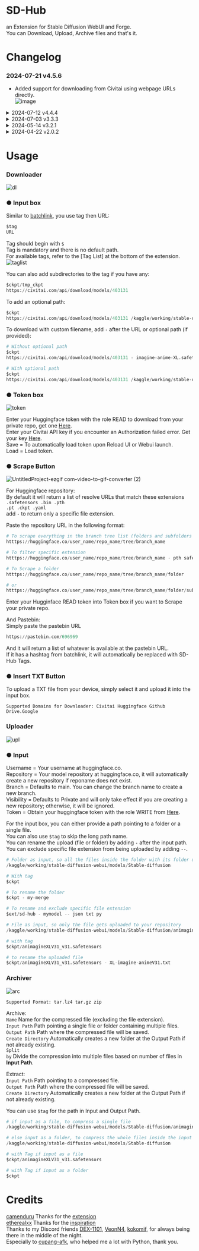 # SD-Hub
an Extension for Stable Diffusion WebUI and Forge.<br>
You can Download, Upload, Archive files and that's it.<br>

# Changelog
### 2024-07-21  v4.5.6
- Added support for downloading from Civitai using webpage URLs directly.<br>
![image](https://github.com/user-attachments/assets/2cde28e1-e88b-45cf-aae4-88bf0bfcf17b)

<details><summary>2024-07-12  v4.4.4</summary><br>

- Added support for Windows.
</details>

<details><summary>2024-07-03  v3.3.3</summary><br>
  
- added venv support.
</details>

<details><summary>2024-05-14  v3.2.1</summary><br>

- Added an optional argument <code>-</code> for the Scrape button to filter specific extension instead of using the default extension list.
```python
https://huggingface.co/ckpt/controlnet-sdxl-1.0/tree/main - pth md txt safetensors
```
- Added an optional argument <code>--</code> for the Uploader input box to exclude specific file extension instead of uploading all files.
```python
$ext/sd-hub -- json txt py
```
- Moved <code>Token.json</code> to the Stable Diffusion root directory and renamed to <code>sd-hub-token.json</code>.
- Added a <code>Split by</code> radio button for the Archiver to split compressed files based on the total number of files if input is pointing to a folder.
</details>

<details><summary>2024-04-22  v2.0.2</summary><br>

- Added Scrape Button to return a list of Resolve URL from Huggingface repository, and Pastebin.
- Improved Compress and Decompress logic for Archiver.
</details>

# Usage
<h3>Downloader</h3>

![dl](https://github.com/gutris1/sd-hub/assets/132797949/bbe49e03-9c08-4208-8174-438b47d15927)


### ● Input box
Similar to [batchlink](https://github.com/etherealxx/batchlinks-webui), you use tag then URL:

```python
$tag
URL
```
Tag should begin with <code>$</code><br>
Tag is mandatory and there is no default path.<br>
For available tags, refer to the [Tag List] at the bottom of the extension.<br>
![taglist](https://github.com/gutris1/sd-hub/assets/132797949/4e08189c-9617-4681-8985-38cbfd5acb2e)

You can also add subdirectories to the tag if you have any:
```python
$ckpt/tmp_ckpt
https://civitai.com/api/download/models/403131
```

To add an optional path:
```python
$ckpt
https://civitai.com/api/download/models/403131 /kaggle/working/stable-diffusion-webui/zzzzz
```

To download with custom filename, add <code>-</code> after the URL or optional path (if provided):
```python
# Without optional path
$ckpt
https://civitai.com/api/download/models/403131 - imagine-anime-XL.safetensors

# With optional path
$ckpt
https://civitai.com/api/download/models/403131 /kaggle/working/stable-diffusion-webui/zzzzz - imagine-anime-XL.safetensors
```

### ● Token box
![token](https://github.com/gutris1/sd-hub/assets/132797949/b95fe024-0cde-4462-8ca1-3e6df2b10cc3)<br>

Enter your Huggingface token with the role READ to download from your private repo, get one [Here](https://huggingface.co/settings/tokens).<br>
Enter your Civitai API key if you encounter an Authorization failed error. Get your key [Here](https://civitai.com/user/account).<br>
Save = To automatically load token upon Reload UI or Webui launch.<br>
Load = Load token.

### ● Scrape Button
![UntitledProject-ezgif com-video-to-gif-converter (2)](https://github.com/gutris1/sd-hub/assets/132797949/67f09cca-d433-4f16-982b-cb39b3f2dbed)


For Huggingface repository:<br>
By default it will return a list of resolve URLs that match these extensions <code>.safetensors .bin .pth .pt .ckpt .yaml</code><br>
add <code>-</code> to return only a specific file extension.<br>

Paste the repository URL in the following format:<br>
```python
# To scrape everything in the branch tree list (folders and subfolders won't be included)
htttps://huggingface.co/user_name/repo_name/tree/branch_name

# To filter specific extension
htttps://huggingface.co/user_name/repo_name/tree/branch_name - pth safetensors

# To Scrape a folder
htttps://huggingface.co/user_name/repo_name/tree/branch_name/folder

# or
htttps://huggingface.co/user_name/repo_name/tree/branch_name/folder/sub_folder
```
Enter your Hugginface READ token into Token box if you want to Scrape your private repo.<br>

And Pastebin:<br>
Simply paste the pastebin URL<br>
```python
https://pastebin.com/696969
```
And it will return a list of whatever is available at the pastebin URL.<br>
If it has a hashtag from batchlink, it will automatically be replaced with SD-Hub Tags.<br>

### ● Insert TXT Button
To upload a TXT file from your device, simply select it and upload it into the input box.<br>

<code>Supported Domains for Downloader: Civitai Huggingface Github Drive.Google</code>

<h3>Uploader</h3>
  
![upl](https://github.com/gutris1/sd-hub/assets/132797949/c71a2e75-8a32-4572-b62c-6b3deb6e5993)

### ● Input
Username = Your username at huggingface.co.<br>
Repository = Your model repository at huggingface.co, it will automatically create a new repository if reponame does not exist.<br>
Branch = Defaults to main. You can change the branch name to create a new branch.<br>
Visibility = Defaults to Private and will only take effect if you are creating a new repository; otherwise, it will be ignored.<br>
Token = Obtain your huggingface token with the role WRITE from [Here](https://huggingface.co/settings/tokens).<br>

For the input box, you can either provide a path pointing to a folder or a single file.<br>
You can also use <code>$tag</code> to skip the long path name.<br>
You can rename the upload (file or folder) by adding <code>-</code> after the input path.<br>
You can exclude specific file extension from being uploaded by adding <code>--</code>.<br>
```python
# Folder as input, so all the files inside the folder with its folder uploaded to your repository
/kaggle/working/stable-diffusion-webui/models/Stable-diffusion

# With tag
$ckpt

# To rename the folder
$ckpt - my-merge

# To rename and exclude specific file extension
$ext/sd-hub - mymodel -- json txt py

# File as input, so only the file gets uploaded to your repository
/kaggle/working/stable-diffusion-webui/models/Stable-diffusion/animagineXLV31_v31.safetensors

# with tag
$ckpt/animagineXLV31_v31.safetensors

# to rename the uploaded file
$ckpt/animagineXLV31_v31.safetensors - XL-imagine-animeV31.txt
```
<h3>Archiver</h3>

![arc](https://github.com/gutris1/sd-hub/assets/132797949/f66e58f6-37e6-4f9b-91f7-5e7ce27cce0f)


<code>Supported Format: tar.lz4 tar.gz zip</code>

Archive:<br>
<code>Name</code> Name for the compressed file (excluding the file extension).<br>
<code>Input Path</code> Path pointing a single file or folder containing multiple files.<br>
<code>Output Path</code> Path where the compressed file will be saved.<br>
<code>Create Directory</code> Automatically creates a new folder at the Output Path if not already existing.<br>
<code>Split by</code> Divide the compression into multiple files based on number of files in **Input Path**.<br>

Extract:<br>
<code>Input Path</code> Path pointing to a compressed file.<br>
<code>Output Path</code> Path where the compressed file will be saved.<br>
<code>Create Directory</code> Automatically creates a new folder at the Output Path if not already existing.<br>

You can use <code>$tag</code> for the path in Input and Output Path.<br>
```python
# if input as a file, to compress a single file
/kaggle/working/stable-diffusion-webui/models/Stable-diffusion/animagineXLV31_v31.safetensors

# else input as a folder, to compress the whole files inside the input folder
/kaggle/working/stable-diffusion-webui/models/Stable-diffusion

# with Tag if input as a file
$ckpt/animagineXLV31_v31.safetensors

# with Tag if input as a folder
$ckpt
```

# Credits
[camenduru](https://github.com/camenduru) Thanks for the [extension](https://github.com/camenduru/stable-diffusion-webui-huggingface)<br>
[etherealxx](https://github.com/etherealxx) Thanks for the [inspiration](https://github.com/etherealxx/batchlinks-webui)<br>
Thanks to my Discord friends [DEX-1101](https://github.com/DEX-1101), [VeonN4](https://github.com/VeonN4), [kokomif](https://github.com/kokomif), for always being there in the middle of the night.<br>
Especially to [cupang-afk](https://github.com/cupang-afk), who helped me a lot with Python, thank you.

